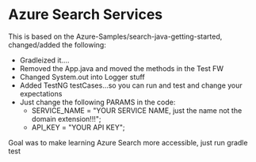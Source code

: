 # Azure Search Services 

This is based on the Azure-Samples/search-java-getting-started, changed/added the following:
* Gradleized it....
* Removed the App.java and moved the methods in the Test FW
* Changed System.out into Logger stuff
* Added TestNG testCases...so you can run and test and change your expectations
* Just change the following PARAMS in the code:
  * SERVICE_NAME = "YOUR SERVICE NAME, just the name not the domain extension!!!";
  * API_KEY = "YOUR API KEY";

Goal was to make learning Azure Search more accessible, just run gradle test 

